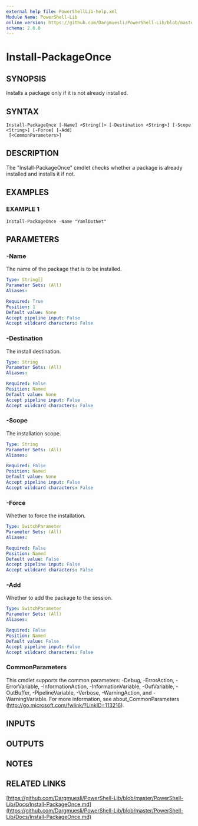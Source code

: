 ```yaml
---
external help file: PowerShellLib-help.xml
Module Name: PowerShell-Lib
online version: https://github.com/Dargmuesli/PowerShell-Lib/blob/master/PowerShell-Lib/Docs/Install-PackageOnce.md
schema: 2.0.0
---
```


# Install-PackageOnce

## SYNOPSIS
Installs a package only if it is not already installed.

## SYNTAX

```
Install-PackageOnce [-Name] <String[]> [-Destination <String>] [-Scope <String>] [-Force] [-Add]
 [<CommonParameters>]
```

## DESCRIPTION
The "Install-PackageOnce" cmdlet checks whether a package is already installed and installs it if not.

## EXAMPLES

### EXAMPLE 1
```
Install-PackageOnce -Name "YamlDotNet"
```

## PARAMETERS

### -Name
The name of the package that is to be installed.

```yaml
Type: String[]
Parameter Sets: (All)
Aliases:

Required: True
Position: 1
Default value: None
Accept pipeline input: False
Accept wildcard characters: False
```

### -Destination
The install destination.

```yaml
Type: String
Parameter Sets: (All)
Aliases:

Required: False
Position: Named
Default value: None
Accept pipeline input: False
Accept wildcard characters: False
```

### -Scope
The installation scope.

```yaml
Type: String
Parameter Sets: (All)
Aliases:

Required: False
Position: Named
Default value: None
Accept pipeline input: False
Accept wildcard characters: False
```

### -Force
Whether to force the installation.

```yaml
Type: SwitchParameter
Parameter Sets: (All)
Aliases:

Required: False
Position: Named
Default value: False
Accept pipeline input: False
Accept wildcard characters: False
```

### -Add
Whether to add the package to the session.

```yaml
Type: SwitchParameter
Parameter Sets: (All)
Aliases:

Required: False
Position: Named
Default value: False
Accept pipeline input: False
Accept wildcard characters: False
```

### CommonParameters
This cmdlet supports the common parameters: -Debug, -ErrorAction, -ErrorVariable, -InformationAction, -InformationVariable, -OutVariable, -OutBuffer, -PipelineVariable, -Verbose, -WarningAction, and -WarningVariable.
For more information, see about_CommonParameters (http://go.microsoft.com/fwlink/?LinkID=113216).

## INPUTS

## OUTPUTS

## NOTES

## RELATED LINKS

[https://github.com/Dargmuesli/PowerShell-Lib/blob/master/PowerShell-Lib/Docs/Install-PackageOnce.md](https://github.com/Dargmuesli/PowerShell-Lib/blob/master/PowerShell-Lib/Docs/Install-PackageOnce.md)

